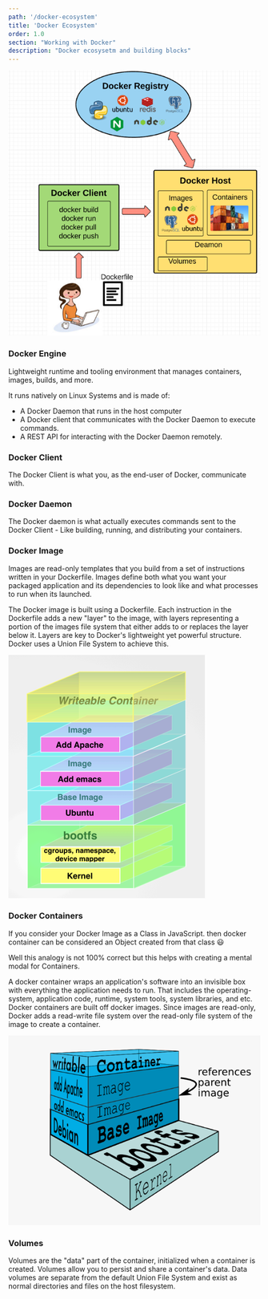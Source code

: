 ```yaml
---
path: '/docker-ecosystem'
title: 'Docker Ecosystem'
order: 1.0
section: "Working with Docker"
description: "Docker ecosysetm and building blocks"
---
```


![Docker Ecosystem](images/docker-ecosystem.png)


### Docker Engine

Lightweight runtime and tooling environment that manages containers, images, builds, and more.

It runs natively on Linux Systems and is made of:

- A Docker Daemon that runs in the host computer
- A Docker client that communicates with the Docker Daemon to execute commands.
- A REST API for interacting with the Docker Daemon remotely.

### Docker Client

The Docker Client is what you, as the end-user of Docker, communicate with.

### Docker Daemon

The Docker daemon is what actually executes commands sent to the Docker Client - Like building, running, and distributing your containers.

### Docker Image

Images are read-only templates that you build from a set of instructions written in your Dockerfile. Images define both what you want your packaged application and its dependencies to look like and what processes to run when its launched.

The Docker image is built using a Dockerfile. Each instruction in the Dockerfile adds a new "layer" to the image, with layers representing a portion of the images file system that either adds to or replaces the layer below it. Layers are key to Docker's lightweight yet powerful structure. Docker uses a Union File System to achieve this.

![Writable container](images/writable-container.png)

### Docker Containers

If you consider your Docker Image as a Class in JavaScript. then docker container can be considered an Object created from that class 😃

Well this analogy is not 100% correct but this helps with creating a mental modal for Containers.

A docker container wraps an application's software into an invisible box with everything the application needs to run. That includes the operating-system, application code, runtime, system tools, system libraries, and etc. Docker containers are built off docker images. Since images are read-only, Docker adds a read-write file system over the read-only file system of the image to create a container.

![Container layers](images/container-layers.png)


### Volumes

Volumes are the "data" part of the container, initialized when a container is created. Volumes allow you to persist and share a container's data. Data volumes are separate from the default Union File System and exist as normal directories and files on the host filesystem.



